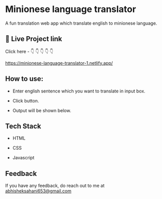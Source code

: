 # Minionese language translator

A fun translation web app which translate english to minionese language.












## 🔗 Live Project link

Click here - 👇 👇 👇 👇 👇

https://minionese-language-translator-1.netlify.app/

  
## How to use:


- Enter english sentence which you want to translate in input box.

- Click button.

- Output will be shown below.




  
## Tech Stack

- HTML

- CSS

- Javascript
## Feedback

If you have any feedback, do reach out to me at abhisheksahani653@gmail.com

  
